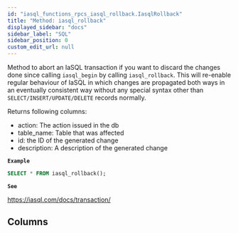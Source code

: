 ```yaml
---
id: "iasql_functions_rpcs_iasql_rollback.IasqlRollback"
title: "Method: iasql_rollback"
displayed_sidebar: "docs"
sidebar_label: "SQL"
sidebar_position: 0
custom_edit_url: null
---
```


Method to abort an IaSQL transaction if you want to discard the changes done since calling `iasql_begin` by
calling `iasql_rollback`. This will re-enable regular behaviour of IaSQL in which changes are propagated
both ways in an eventually consistent way without any special syntax other than
`SELECT/INSERT/UPDATE/DELETE` records normally.

Returns following columns:
- action: The action issued in the db
- table_name: Table that was affected
- id: the ID of the generated change
- description: A description of the generated change

**`Example`**

```sql
SELECT * FROM iasql_rollback();
```

**`See`**

https://iasql.com/docs/transaction/

## Columns
